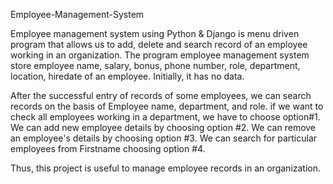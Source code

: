 Employee-Management-System

Employee management system using Python & Django is menu driven program that allows us to add, delete and search record of an employee working in an organization. The program employee management system store employee name, salary, bonus, phone number, role, department, location, hiredate of an employee. Initially, it has no data.

After the successful entry of records of some employees, we can search records on the basis of Employee name, department, and role. if we want to check all employees working in a department, we have to choose option#1. We can add new employee details by choosing option #2. We can remove an employee's details by choosing option #3. We can search for particular employees from Firstname choosing option #4.

Thus, this project is useful to manage employee records in an organization.
